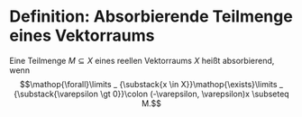 # Definition: Absorbierende Teilmenge eines Vektorraums

Eine Teilmenge $M \subseteq X$ eines reellen Vektorraums $X$ heißt absorbierend, wenn
$$\mathop{\forall}\limits _ {\substack{x \in X}}\mathop{\exists}\limits _ {\substack{\varepsilon \gt 0}}\colon (-\varepsilon, \varepsilon)x \subseteq M.$$
